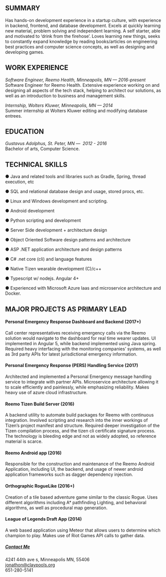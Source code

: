 <!-- # Jonathon Claypool -->
## SUMMARY
Has hands-on development experience in a startup culture, with experience in backend, frontend, and database
development. Excels at quickly learning new material, problem solving and independent learning. A self starter, able
and motivated to ‘drink from the firehose’. Loves learning new things, seeks to constantly expand knowledge by reading
books/articles on engineering best practices and computer science concepts, as well as designing and developing games.
## WORK EXPERIENCE
*Software Engineer, Reemo Health, Minneapolis, MN — 2016-present* <br/>
Software Engineer for Reemo Health. Extensive experience working on and designing all aspects of the tech stack,
helping to architect our solutions, as well as an introduction to business and management skills.

*Internship, Wolters Kluwer, Minneapolis, MN — 2014* <br/>
Summer internship at Wolters Kluwer editing and modifying database entrees.
## EDUCATION
*Gustavus Adolphus, St. Peter​, ​MN​ — ​ 2012 ​-​ 2016* <br/>
Bachelor of arts, Computer Science.
## TECHNICAL SKILLS
**●** Java and related tools and
libraries such as Gradle, Spring, thread
execution, etc

**●** SQL and relational database design and
usage, stored procs, etc.

**●** Linux and Windows development and
scripting.

**●** Android development

**●** Python scripting and development

**●** Server Side development + architecture design

**●** Object Oriented Software design patterns and
architecture

**●** ASP .NET application architecture and design patterns

**●** C# .net core (cli) and language features

**●** Native Tizen wearable development (C)/c++

**●** Typescript w/ nodejs. Angular 4+

**●** Experienced with Microsoft Azure Iaas and
microservice architecture and Docker.

## MAJOR PROJECTS AS PRIMARY LEAD
#### Personal Emergency Response Dashboard and Backend (2017+)
Call center representatives receiving emergency calls via the Reemo solution would navigate to the dashboard for real
time wearer updates. UI implemented in Angular 5, while backend implemented using Java spring. Required heavy
interfacing with the monitoring companies’ systems, as well as 3rd party APIs for latest jurisdictional emergency
information.
#### Personal Emergency Response (PERS) Handling Service (2017)
Architected and implemented a Personal Emergency message handling service to integrate with partner APIs.
Microservice architecture allowing it to scale efficiently and painlessly, while emphasizing reliability. Makes heavy use of
azure cloud infrastructure.
#### Reemo Tizen Build Server (2016)
A backend utility to automate build packages for Reemo with continuous integration. Involved scripting and research
into the inner workings of Tizen’s project manifest and structure. Required deeper investigation of the Tizen compilation
process, and the tizen cli certificate signature process. The technology is bleeding edge and not as widely adopted, so
reference material is scarce.
#### Reemo Android app (2016)
Responsible for the construction and maintenance of the Reemo Android Application, including UI, the backend, and usage of newer android application frameworks such as dagger dependency injection.
#### Orthographic RogueLike (2016+)
Creation of a tile based adventure game similar to the classic Rogue. Uses different algorithms including A* pathfinding
Lighting, and behavioral algorithms, as well as procedural map generation.
#### League of Legends Draft App (2014)
A web based application using Meteor that allows users to determine which champion to play. Makes use of Riot
Games API calls to gather data.


##### [Contact Me](jonathon@claypools.org)
4241 44th ave s, Minneapolis MN, 55406 <br />
jonathon@claypools.org <br />
651-280-5141 <br />


